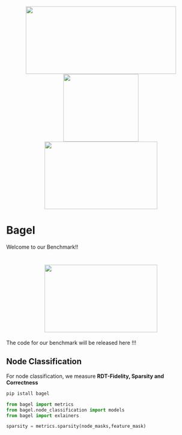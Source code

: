 <h1 style="text-align:center">
<img style="vertical-align:middle" width="400" height="180" src="https://github.com/Mandeep-Rathee/Bagel-benchmark/blob/main/Images/luh_logo.jpg" />
<img style="vertical-align:middle" width="200" height="180" src="https://github.com/Mandeep-Rathee/Bagel-benchmark/blob/main/Images/l3s_logo.jpeg" />
<img style="vertical-align:middle" width="300" height="180" src="https://github.com/Mandeep-Rathee/Bagel-benchmark/blob/main/Images/TU_Delft-logo.png" />
</h1>

# Bagel
Welcome to our Benchmark!!
<h1 style="text-align:center">
<img style="vertical-align:middle" width="300" height="180" src="https://github.com/Mandeep-Rathee/Bagel-benchmark/blob/main/Images/bagel-v2.pdf
" />

 </h1>



The code for our benchmark will be released here !!!
## Node Classification

For node classification, we measure **RDT-Fidelity, Sparsity and Correctness**



 
```python
pip istall bagel
```

```python
from bagel import metrics
from bagel.node_classification import models
from bagel import exlainers

sparsity = metrics.sparsity(node_masks,feature_mask)


```
